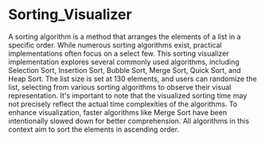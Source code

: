 # Sorting_Visualizer
A sorting algorithm is a method that arranges the elements of a list in a specific order. While numerous sorting algorithms exist, practical implementations often focus on a 
select few. This sorting visualizer implementation explores several commonly used algorithms, including Selection Sort, Insertion Sort, Bubble Sort, Merge Sort, Quick Sort, and Heap Sort. The list size is set at 130 elements, and users can randomize the list, selecting from various sorting algorithms to observe their visual representation. It's important to note that the visualized sorting time may not precisely reflect the actual time complexities of the algorithms. To enhance visualization, faster algorithms like Merge Sort have been intentionally slowed down for better comprehension. All algorithms in this context aim to sort the elements in ascending order.





